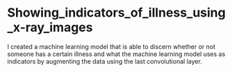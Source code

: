 # Showing_indicators_of_illness_using_x-ray_images
I created a machine learning model that is able to discern whether or not someone has a certain illness and what the machine learning model uses as indicators by augmenting the data using the last convolutional layer.

